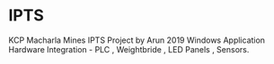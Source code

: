 # IPTS
KCP Macharla Mines IPTS Project by Arun 2019 
Windows Application
Hardware Integration - PLC , Weightbride , LED Panels , Sensors.
